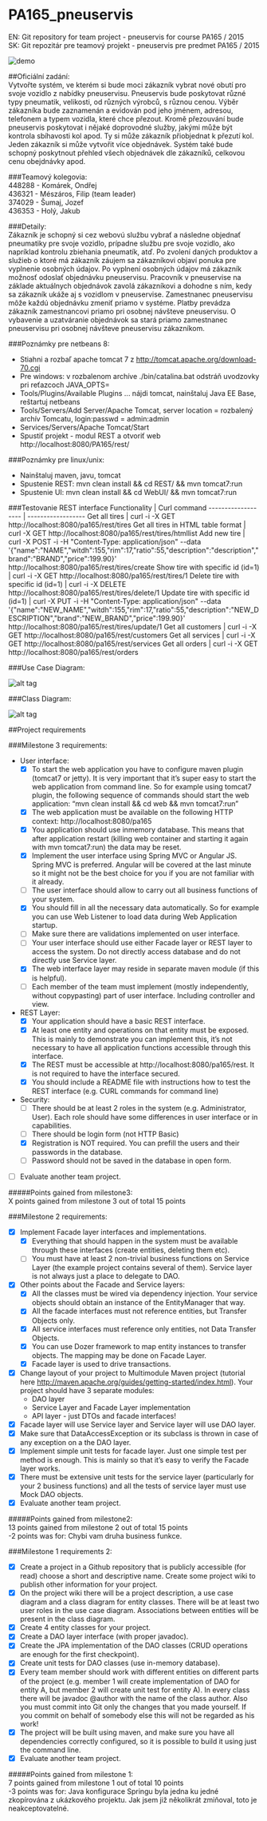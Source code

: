 # PA165_pneuservis  
EN: Git repository for team project - pneuservis for course PA165 / 2015  
SK: Git repozitár pre teamový projekt - pneuservis pre predmet PA165 / 2015  

![demo](not_like_this.gif)  

##Oficiální zadání:  
Vytvořte systém, ve kterém si bude moci zákazník vybrat nové obutí pro svoje vozidlo z nabídky pneuservisu. Pneuservis bude poskytovat různé typy pneumatik, velikosti, od různých výrobců, s různou cenou. Výběr zákazníka bude zaznamenán a evidován pod jeho jménem, adresou, telefonem a typem vozidla, které chce přezout. Kromě přezouvání bude pneuservis poskytovat i nějaké doprovodné služby, jakými může být kontrola sbíhavosti kol apod. Ty si může zákazník přiobjednat k přezutí kol. Jeden zákazník si může vytvořit více objednávek. Systém také bude schopný poskytnout přehled všech objednávek dle zákazníků, celkovou cenu obejdnávky apod.

###Teamový kolegovia:  
448288 - Komárek, Ondřej  
436321 - Mészáros, Filip (team leader)  
374029 - Šumaj, Jozef  
436353 - Holý, Jakub  

###Detaily:  
Zákazník je schopný si cez webovú službu vybrať a následne objednať pneumatiky pre svoje vozidlo, prípadne službu pre svoje vozidlo, ako napríklad kontrolu zbiehania pneumatík, atď. Po zvolení daných produktov a služieb o ktoré má zákazník záujem sa zákazníkovi objaví ponuka pre vyplnenie osobných údajov. Po vyplnení osobných údajov má zákazník možnosť odoslať objednávku pneuservisu. Pracovník v pneuservise na základe aktuálnych objednávok zavolá zákazníkovi a dohodne s ním, kedy sa zákazník ukáže aj s vozidlom v pneuservise. Zamestnanec pneuservisu môže každú objednávku zmeniť priamo v systéme. Platby prevádza zákazník zamestnancovi priamo pri osobnej návšteve pneuservisu. O vybavenie a uzatváranie objednávok sa stará priamo zamestnanec pneuservisu pri osobnej návšteve pneuservisu zákazníkom. 

###Poznámky pre netbeans 8:  
- Stiahni a rozbaľ apache tomcat 7 z http://tomcat.apache.org/download-70.cgi 
- Pre windows: v rozbalenom archíve ./bin/catalina.bat odstráň uvodzovky pri reťazcoch JAVA_OPTS=
- Tools/Plugins/Available Plugins ... nájdi tomcat, nainštaluj Java EE Base, reštartuj netbeans 
- Tools/Servers/Add Server/Apache Tomcat, server location = rozbalený archív Tomcatu, login:passwd = admin:admin
- Services/Servers/Apache Tomcat/Start
- Spustiť projekt - modul REST a otvoriť web http://localhost:8080/PA165/rest/

###Poznámky pre linux/unix:  
- Nainštaluj maven, javu, tomcat
- Spustenie REST: mvn clean install && cd REST/ && mvn tomcat7:run
- Spustenie UI: mvn clean install && cd WebUI/ && mvn tomcat7:run

###Testovanie REST interface
Functionality       |      Curl command
------------------- | ------------------
Get all tires       | curl -i -X GET http://localhost:8080/pa165/rest/tires
Get all tires in HTML table format  | curl -X GET http://localhost:8080/pa165/rest/tires/htmllist
Add new tire        | curl -X POST -i -H "Content-Type: application/json" --data '{"name":"NAME","witdh":155,"rim":17,"ratio":55,"description":"description","brand":"BRAND","price":199.90}' http://localhost:8080/pa165/rest/tires/create
Show tire with specific id (id=1)   |  curl -i -X GET http://localhost:8080/pa165/rest/tires/1
Delete tire with specific id (id=1) |  curl -i -X DELETE http://localhost:8080/pa165/rest/tires/delete/1
Update tire with specific id (id=1) |  curl -X PUT -i -H "Content-Type: application/json" --data '{"name":"NEW_NAME","witdh":155,"rim":17,"ratio":55,"description":"NEW_DESCRIPTION","brand":"NEW_BRAND","price":199.90}' http://localhost:8080/pa165/rest/tires/update/1
Get all customers   | curl -i -X GET http://localhost:8080/pa165/rest/customers
Get all services    | curl -i -X GET http://localhost:8080/pa165/rest/services
Get all orders      | curl -i -X GET http://localhost:8080/pa165/rest/orders

###Use Case Diagram:

![alt tag](use_case_diagram.jpg)  


###Class Diagram: 

![alt tag](class_diagram.jpg)


##Project requirements


###Milestone 3 requirements:  
- User interface:
   - [x] To start the web application you have to configure maven plugin (tomcat7 or jetty). 
   It is very important that it’s super easy to start the web application from command line. 
   So for example using tomcat7 plugin, the following sequence of commands should start the web application: 
   “mvn clean install && cd web && mvn tomcat7:run”
   - [x] The web application must be available on the following HTTP context: http://localhost:8080/pa165
   - [x] You application should use in­memory database. 
   This means that after application restart (killing web container and starting it again with mvn tomcat7:run) the data may be reset.
   - [x] Implement the user interface using Spring MVC or Angular JS. Spring MVC is preferred. 
   Angular will be covered at the last minute so it might not be the best choice for you if you are not familiar with it already.
   - [ ] The user interface should allow to carry out all business functions of your system.
   - [x] You should fill in all the necessary data automatically. So for example you can use Web Listener to load data during Web Application startup.
   - [ ] Make sure there are validations implemented on user interface.
   - [ ] Your user interface should use either Facade layer or REST layer to access the system. Do not directly access database and do not directly use Service layer.
   - [x] The web interface layer may reside in separate maven module (if this is helpful).
   - [ ] Each member of the team must implement (mostly independently, without copy­pasting) part of user interface. Including controller and view.
- REST Layer:
   - [x] Your application should have a basic REST interface.
   - [x] At least one entity and operations on that entity must be exposed.
   This is mainly to demonstrate you can implement this, it’s not necessary to have all application functions accessible through this interface.
   - [x] The REST must be accessible at http://localhost:8080/pa165/rest. It is not required to have the interface secured.
   - [x] You should include a README file with instructions how to test the REST interface (e.g. CURL commands for command line)
- Security:
   - [ ] There should be at least 2 roles in the system (e.g. Administrator, User). 
   Each role should have some differences in user interface or in capabilities.
   - [ ] There should be login form (not HTTP Basic)
   - [x] Registration is NOT required. You can prefill the users and their passwords in the database.
   - [ ] Password should not be saved in the database in open form.
- [ ] Evaluate another team project.

#####Points gained from milestone3:  
X points gained from milestone 3 out of total 15 points  


###Milestone 2 requirements:  
- [x] Implement Facade layer interfaces and implementations.
   - [x] Everything that should happen in the system must be available through these interfaces (create entities, deleting them etc).
   - [ ] You must have at least 2 non-trivial business functions on Service Layer (the example project contains several of them). Service layer is not always just a place to delegate to DAO.
- [x] Other points about the Facade and Service layers:
   - [x] All the classes must be wired via dependency injection. Your service objects should obtain an instance of the EntityManager that way.
   - [x] All the facade interfaces must not reference entities, but Transfer Objects only.
   - [x] All service interfaces must reference only entities, not Data Transfer Objects.
   - [x] You can use Dozer framework to map entity instances to transfer objects. The mapping may be done on Facade Layer.
   - [x] Facade layer is used to drive transactions.
- [x] Change layout of your project to Multimodule Maven project (tutorial here http://maven.apache.org/guides/getting-started/index.html). Your project should have 3 separate modules:
   - DAO layer
   - Service Layer and Facade Layer implementation
   - API layer - just DTOs and facade interfaces!
- [x] Facade layer will use Service layer and Service layer will use DAO layer.
- [x] Make sure that DataAccessException or its subclass is thrown in case of any exception on a the DAO layer.
- [x] Implement simple unit tests for facade layer. Just one simple test per method is enough. This is mainly so that it’s easy to verify the Facade layer works.
- [x] There must be extensive unit tests for the service layer (particularly for your 2 business functions) and all the tests of service layer must use Mock DAO objects.
- [x] Evaluate another team project.

#####Points gained from milestone2:  
13 points gained from milestone 2 out of total 15 points  
-2 points was for: Chybi vam druha business funkce.  

###Milestone 1 requirements 2:  
- [x] Create a project in a Github repository that is publicly accessible (for read) choose a short and descriptive name. Create some project wiki to publish other information for your project.
- [x] On the project wiki there will be a project description, a use case diagram and a class diagram for entity classes. There will be at least two user roles in the use case diagram. Associations between entities will be present in the class diagram.  
- [x] Create 4 entity classes for your project.
- [x] Create a DAO layer interface (with proper javadoc).
- [x] Create the JPA implementation of the DAO classes (CRUD operations are enough for the first checkpoint).
- [x] Create unit tests for DAO classes (use in-memory database).
- [x] Every team member should work with different entities on different parts of the project (e.g. member 1 will create implementation of DAO for entity A, but member 2 will create unit test for entity A). In every class there will  be javadoc @author with the name of the class author. Also you must commit into Git only the changes that you made yourself. If you commit on behalf of somebody else this will not be regarded as his work!
- [x] The project will be built using maven, and make sure you have all dependencies correctly configured, so it is possible to build it using just the command line.
- [x] Evaluate another team project.

#####Points gained from milestone 1:  
7 points gained from milestone 1 out of total 10 points   
-3 points was for: Java konfigurace Springu byla jedna ku jedné zkopírována z ukázkového projektu. Jak jsem již několikrát zmiňoval, toto je neakceptovatelné.  